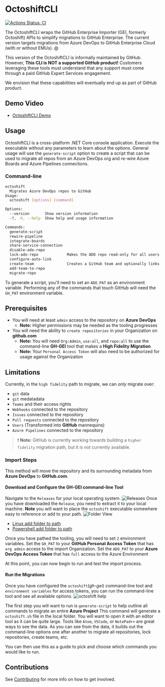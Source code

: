 # OctoshiftCLI

[![Actions Status: CI](https://github.com/github/octoshiftcli/workflows/CI/badge.svg)](https://github.com/github/octoshiftcli/actions?query=workflow%3ACI)


The OctoshiftCLI wraps the GitHub Enterprise Importer (GEI, formerly Octoshift) APIs to simplify migrations to GitHub Enterprise.  The current version targets migrations from Azure DevOps to GitHub Enterprise Cloud (with or without EMUs).  @

This version of the OctoshiftCLI is informally maintained by GitHub. However, **This CLI is NOT a supported GitHub product!**  Customers leveraging these tools must understand that any support must come through a paid GitHub Expert Services engagement.

We envision that these capabilities will eventually end up as part of GitHub product.

## Demo Video

- [OctoshiftCLI Demo](https://www.youtube.com/watch?v=AtFB-U1Og4c)

## Usage

OctoshiftCLI is a cross-platform .NET Core console application.  Execute the executable without any parameters to learn about the options. General usage will use the `generate-script` option to create a script that can be used to migrate all repos from an Azure DevOps org and re-wire Azure Boards and Azure Pipelines connections.

### Command-line
```bash
octoshift
  Migrates Azure DevOps repos to GitHub
Usage:
  octoshift [options] [command]

Options:
  --version       Show version information
  -?, -h, --help  Show help and usage information

Commands:
  generate-script
  rewire-pipeline
  integrate-boards
  share-service-connection
  disable-ado-repo
  lock-ado-repo             Makes the ADO repo read-only for all users. It does this by adding Deny permissions for the Project Valid Users group on the repo.
  configure-auto-link
  create-team               Creates a GitHub team and optionally links it to an IdP group.
  add-team-to-repo
  migrate-repo
```

To generate a script, you'll need to set an `ADO_PAT` as an environment variable. Performing any of the commands that touch GitHub will need the `GH_PAT` environment variable.


## Prerequisites

- You will need at least `admin` access to the repository on **Azure DevOps**
  - **Note:** Higher permissions may be needed as the tooling progresses
- You will need the ability to `create repositories` in your Organization on **github.com**
  - **Note:** You will need `Org:Admin`, `use:all`, and `repo:all` to use the command-line **GH-GEI** tool that makes a **High Fidelity Migration**
  - **Note:** Your `Personal Access Token` will also need to be authorized for usage against the Organization

## Limitations

Currently, in the `high fidelity` path to migrate, we can *only* migrate over:

- `git` data
- `git` medatadata
- `Teams` and their access rights
- `Webhooks` connected to the repository
- `Issues` connected to the repository
- `Pull requests` connected to the repository
- `Users` (Transformed into **GitHub** mannequins)
- `Azure Pipelines` connected to the repository

> ❗ **Note:** GitHub is currently working towards building a `higher fidelity` migration path, but it is not currently available.

### Import Steps

This method will move the repository and its surrounding metadata from **Azure DevOps** to **GitHub.com**.

#### Download and Configure the GH-GEI command-line Tool

Navigate to the `Releases` for your local operating system.
![Releases](https://user-images.githubusercontent.com/29484535/145065021-35f37a00-1a25-42a4-804d-11fd9f8cc811.png)
Once you have downloaded the `Release`, you need to extract it to your local machine.
**Note** you will want to place the `octoshift` executable somewhere easy to reference or add to your path.
![Folder View](https://user-images.githubusercontent.com/29484535/145065026-a519a7f0-fc1d-46a1-a1a5-cd96743b1bd1.png)

- [Linux add folder to path](https://linuxize.com/post/how-to-add-directory-to-path-in-linux/)
- [Powershell add folder to path](https://stackoverflow.com/questions/714877/setting-windows-powershell-environment-variables/714918)

Once you have pathed the tooling, you will need to set `2` environment variables.
Set the `GH_PAT` to your **GitHub Personal Access Token** that has `org admin` access to the import Organization.
Set the `ADO_PAT` to your **Azure DevOps Access Token** that has `full` access to the Azure Environment

At this point, you can now begin to run and test the import process.

#### Run the Migrations

Once you have configured the `octoshift`(*gh-gei*) command-line tool and `environment variables` for access tokens, you can run the command-line tool and see all available options.
![octoshift help](https://user-images.githubusercontent.com/29484535/145065029-ea8b3fcd-fcea-4f9b-ba7e-f9d3407e17fa.png)

The first step you will want to run is `generate-script` to help outline all commands to migrate an entire **Azure Project**
This command will generate a `octoshift.sh` file in the local folder. You will want to open it with an editor tool as it can be quite large.
Tools like `Atom`, `VSCode`, or `NotePad++` are great ways to see the data.
As you can see from the data, it builds out the command-line options one after another to migrate all repositories, lock repositories, create teams, etc.

You can then use this as a guide to pick and choose which commands you would like to run.

## Contributions

See [Contributing](CONTRIBUTING.md) for more info on how to get involved.
